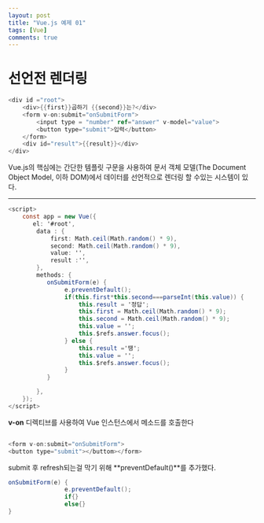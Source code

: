 ```yaml
---
layout: post
title: "Vue.js 예제 01"
tags: [Vue]
comments: true
---
```


# 선언전 렌더링


```cs
<div id ="root">
    <div>{{first}}곱하기 {{second}}는?</div>
    <form v-on:submit="onSubmitForm">
        <input type = "number" ref="answer" v-model="value">
        <button type="submit">입력</button>
    </form>
    <div id="result">{{result}}</div>
</div>
```
Vue.js의 핵심에는 간단한 템플릿 구문을 사용하여 문서 객체 모델(The Document Object Model, 이하 DOM)에서 데이터를 선언적으로 렌더링 할 수있는 시스템이 있다.


---------------------------------------------------

```cs
<script>
    const app = new Vue({
       el: '#root',
        data : {
            first: Math.ceil(Math.random() * 9),
            second: Math.ceil(Math.random() * 9),
            value: '',
            result :'',
        },
        methods: {
           onSubmitForm(e) {
                e.preventDefault();
                if(this.first*this.second===parseInt(this.value)) {
                    this.result = '정답';
                    this.first = Math.ceil(Math.random() * 9);
                    this.second = Math.ceil(Math.random() * 9);
                    this.value = '';
                    this.$refs.answer.focus();
                } else {
                    this.result ='땡';
                    this.value = '';
                    this.$refs.answer.focus();
                }
           }

        },
    });
</script>
```

**v-on** 디렉티브를 사용하여 Vue 인스턴스에서 메소드를 호출한다

```cs

<form v-on:submit="onSubmitForm">
<button type="submit"></buttom></form>
```
submit 후 refresh되는걸 막기 위해 **preventDefault()**를 추가했다.
```cs
onSubmitForm(e) {
                e.preventDefault();
                if{}
                else{}
}
```

